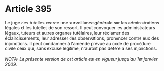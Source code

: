 # Article 395

Le juge des tutelles exerce une surveillance générale sur les administrations légales et les tutelles de son ressort.   Il peut convoquer les administrateurs légaux, tuteurs et autres organes tutélaires, leur réclamer des éclaircissements, leur adresser des observations, prononcer contre eux des injonctions.   Il peut condamner à l'amende prévue au code de procédure civile ceux qui, sans excuse légitime, n'auront pas déféré à ses injonctions.<br/><br/><i>NOTA:  La présente version de cet article est en vigueur jusqu'au 1er janvier 2009.</i>
